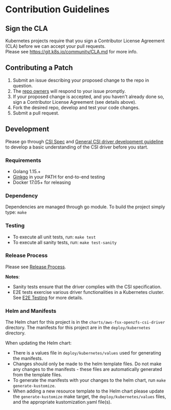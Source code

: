 # Contribution Guidelines

## Sign the CLA

Kubernetes projects require that you sign a Contributor License Agreement (CLA) before we can accept your pull requests.  
Please see https://git.k8s.io/community/CLA.md for more info.

## Contributing a Patch

1. Submit an issue describing your proposed change to the repo in question.
1. The [repo owners](OWNERS) will respond to your issue promptly.
1. If your proposed change is accepted, and you haven't already done so, sign a Contributor License Agreement (see details above).
1. Fork the desired repo, develop and test your code changes.
1. Submit a pull request.

## Development
Please go through [CSI Spec](https://github.com/container-storage-interface/spec/blob/master/spec.md) and [General CSI driver development guideline](https://kubernetes-csi.github.io/docs/developing.html) to develop a basic understanding of the CSI driver before you start.

### Requirements
* Golang 1.15.+
* [Ginkgo](https://github.com/onsi/ginkgo) in your PATH for end-to-end testing
* Docker 17.05+ for releasing

### Dependency
Dependencies are managed through go module. To build the project simply type: `make`

### Testing
* To execute all unit tests, run: `make test`
* To execute all sanity tests, run: `make test-sanity`

### Release Process
Please see [Release Process](./docs/release.md).

**Notes**:
* Sanity tests ensure that the driver complies with the CSI specification.
* E2E tests exercise various driver functionalities in a Kubernetes cluster. See [E2E Testing](./tests/e2e/README.md) for more details.

### Helm and Manifests
The Helm chart for this project is in the `charts/aws-fsx-openzfs-csi-driver` directory. 
The manifests for this project are in the `deploy/kubernetes` directory.

When updating the Helm chart:
* There is a values file in `deploy/kubernetes/values` used for generating the manifests.
* Changes should only be made to the helm template files. Do not make any changes to the manifests - these files are automatically generated from the template files.
* To generate the manifests with your changes to the helm chart, run `make generate-kustomize`.
* When adding a new resource template to the Helm chart please update the `generate-kustomize` make target, the `deploy/kubernetes/values` files, and the appropriate kustomization.yaml file(s).
